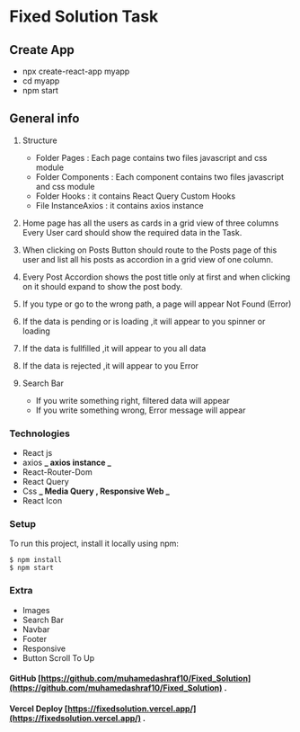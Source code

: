 # Fixed Solution Task

## Create App

- npx create-react-app myapp
- cd myapp
- npm start

## General info

1. Structure

   - Folder Pages : Each page contains two files javascript and css module
   - Folder Components : Each component contains two files javascript and css module
   - Folder Hooks : it contains React Query Custom Hooks
   - File InstanceAxios : it contains axios instance

2. Home page has all the users as cards in a grid view of three columns Every User card should show the required data in the Task.
3. When clicking on Posts Button should route to the Posts page of this user and list all his posts as accordion in a grid view of one column.
4. Every Post Accordion shows the post title only at first and when clicking on it should expand to show the post body.
5. If you type or go to the wrong path, a page will appear Not Found (Error)
6. If the data is pending or is loading ,it will appear to you spinner or loading
7. If the data is fullfilled ,it will appear to you all data
8. If the data is rejected ,it will appear to you Error
9. Search Bar
   - If you write something right, filtered data will appear
   - If you write something wrong, Error message will appear

### Technologies

- React js
- axios **_ axios instance _**
- React-Router-Dom
- React Query
- Css **_ Media Query , Responsive Web _**
- React Icon

### Setup

To run this project, install it locally using npm:

```
$ npm install
$ npm start
```

### Extra

- Images
- Search Bar
- Navbar
- Footer
- Responsive
- Button Scroll To Up

#### GitHub [https://github.com/muhamedashraf10/Fixed_Solution](https://github.com/muhamedashraf10/Fixed_Solution) .

#### Vercel Deploy [https://fixedsolution.vercel.app/](https://fixedsolution.vercel.app/) .
